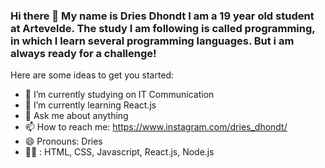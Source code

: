 ### Hi there 👋 My name is Dries Dhondt I am a 19 year old student at Artevelde. The study I am following is called programming, in which I learn several programming languages. But i am always ready for a challenge! 

Here are some ideas to get you started:

- 🔭 I’m currently studying on IT Communication
- 🌱 I’m currently learning React.js
- 💬 Ask me about anything
- 📫 How to reach me: https://www.instagram.com/dries_dhondt/
- 😄 Pronouns: Dries
- :student: : HTML, CSS, Javascript, React.js, Node.js
